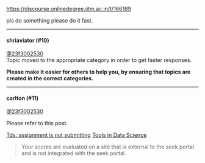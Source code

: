 https://discourse.onlinedegree.iitm.ac.in/t/166189

pls do something please do it fast.</p><hr>

<h4>shriaviator (#10)</h4>
<p><a class="mention" href="/u/23f3002530">@23f3002530</a><br/>
Topic moved to the appropriate category in order to get faster responses.</p>
<p><strong>Please make it easier for others to help you, by ensuring that topics are created in the correct categories.</strong></p><hr>

<h4>carlton (#11)</h4>
<p><a class="mention" href="/u/23f3002530">@23f3002530</a></p>
<p>Please refer to this post.</p>
<aside class="quote quote-modified" data-post="6" data-topic="166189">
<div class="title">
<div class="quote-controls"></div>

<a href="https://discourse.onlinedegree.iitm.ac.in/t/tds-assignment-is-not-submitting/166189/6">Tds: assignment is not submitting</a> <a class="badge-category__wrapper" href="/c/courses/tds-kb/34"><span class="badge-category --has-parent" data-category-id="34" data-drop-close="true" data-parent-category-id="9" style="--category-badge-color: #0088CC; --category-badge-text-color: #FFFFFF; --parent-category-badge-color: #3AB54A;" title="This category is created to address subject-specific queries related to Tools in Data Science"><span class="badge-category__name">Tools in Data Science</span></span></a>
</div>
<blockquote>
    Your scores are evaluated on a site that is external to the seek portal and is not integrated with the seek portal.